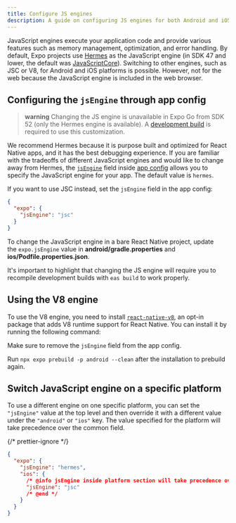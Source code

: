 ```yaml
---
title: Configure JS engines
description: A guide on configuring JS engines for both Android and iOS in an Expo project.
---
```


JavaScript engines execute your application code and provide various features such as memory management, optimization, and error handling. By default, Expo projects use [Hermes](https://hermesengine.dev/) as the JavaScript engine (in SDK 47 and lower, the default was [JavaScriptCore](https://developer.apple.com/documentation/javascriptcore)). Switching to other engines, such as JSC or V8, for Android and iOS platforms is possible. However, not for the web because the JavaScript engine is included in the web browser.

## Configuring the `jsEngine` through app config

> **warning** Changing the JS engine is unavailable in Expo Go from SDK 52 (only the Hermes engine is available). A [development build](/develop/development-builds/introduction/) is required to use this customization.

We recommend Hermes because it is purpose built and optimized for React Native apps, and it has the best debugging experience. If you are familiar with the tradeoffs of different JavaScript engines and would like to change away from Hermes, the [`jsEngine`](/versions/latest/config/app/#jsengine) field inside [app config](/workflow/configuration/) allows you to specify the JavaScript engine for your app. The default value is `hermes`.

If you want to use JSC instead, set the `jsEngine` field in the app config:

```json app.json
{
  "expo": {
    "jsEngine": "jsc"
  }
}
```

To change the JavaScript engine in a bare React Native project, update the `expo.jsEngine` value in **android/gradle.properties** and **ios/Podfile.properties.json**.

It's important to highlight that changing the JS engine will require you to recompile development builds with `eas build` to work properly.

## Using the V8 engine

To use the V8 engine, you need to install [`react-native-v8`](https://github.com/Kudo/react-native-v8), an opt-in package that adds V8 runtime support for React Native. You can install it by running the following command:

Make sure to remove the `jsEngine` field from the app config.

Run `npx expo prebuild -p android --clean` after the installation to prebuild again.

## Switch JavaScript engine on a specific platform

To use a different engine on one specific platform, you can set the `"jsEngine"` value at the top level and then override it with a different value under the `"android"` or `"ios"` key. The value specified for the platform will take precedence over the common field.

{/* prettier-ignore */}
```json app.json
{
  "expo": {
    "jsEngine": "hermes",
    "ios": {
      /* @info jsEngine inside platform section will take precedence over the common field */
      "jsEngine": "jsc"
      /* @end */
    }
  }
}
```